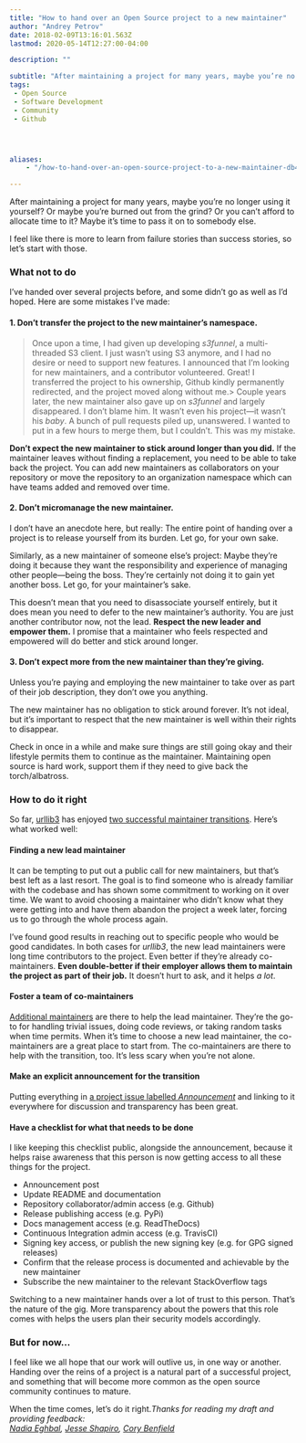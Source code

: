 ```yaml
---
title: "How to hand over an Open Source project to a new maintainer"
author: "Andrey Petrov"
date: 2018-02-09T13:16:01.563Z
lastmod: 2020-05-14T12:27:00-04:00

description: ""

subtitle: "After maintaining a project for many years, maybe you’re no longer using it yourself? Or maybe you’re burned out from the grind? Or you…"
tags:
 - Open Source
 - Software Development
 - Community
 - Github




aliases:
    - "/how-to-hand-over-an-open-source-project-to-a-new-maintainer-db433aaf57e8"

---
```


After maintaining a project for many years, maybe you’re no longer using it yourself? Or maybe you’re burned out from the grind? Or you can’t afford to allocate time to it? Maybe it’s time to pass it on to somebody else.

I feel like there is more to learn from failure stories than success stories, so let’s start with those.

### What not to do

I’ve handed over several projects before, and some didn’t go as well as I’d hoped. Here are some mistakes I’ve made:

#### 1. Don’t transfer the project to the new maintainer’s namespace.
> Once upon a time, I had given up developing _s3funnel_, a multi-threaded S3 client. I just wasn’t using S3 anymore, and I had no desire or need to support new features. I announced that I’m looking for new maintainers, and a contributor volunteered. Great! I transferred the project to his ownership, Github kindly permanently redirected, and the project moved along without me.> Couple years later, the new maintainer also gave up on _s3funnel_ and largely disappeared. I don’t blame him. It wasn’t even his project—it wasn’t his _baby_. A bunch of pull requests piled up, unanswered. I wanted to put in a few hours to merge them, but I couldn’t. This was my mistake.

**Don’t expect the new maintainer to stick around longer than you did.** If the maintainer leaves without finding a replacement, you need to be able to take back the project. You can add new maintainers as collaborators on your repository or move the repository to an organization namespace which can have teams added and removed over time.

#### 2. Don’t micromanage the new maintainer.

I don’t have an anecdote here, but really: The entire point of handing over a project is to release yourself from its burden. Let go, for your own sake.

Similarly, as a new maintainer of someone else’s project: Maybe they’re doing it because they want the responsibility and experience of managing other people—being the boss. They’re certainly not doing it to gain yet another boss. Let go, for your maintainer’s sake.

This doesn’t mean that you need to disassociate yourself entirely, but it does mean you need to defer to the new maintainer’s authority. You are just another contributor now, not the lead. **Respect the new leader and empower them.** I promise that a maintainer who feels respected and empowered will do better and stick around longer.

#### 3. Don’t expect more from the new maintainer than they’re giving.

Unless you’re paying and employing the new maintainer to take over as part of their job description, they don’t owe you anything.

The new maintainer has no obligation to stick around forever. It’s not ideal, but it’s important to respect that the new maintainer is well within their rights to disappear.

Check in once in a while and make sure things are still going okay and their lifestyle permits them to continue as the maintainer. Maintaining open source is hard work, support them if they need to give back the torch/albatross.

### How to do it right

So far, [urllib3](https://github.com/shazow/urllib3) has enjoyed [two successful maintainer transitions](https://github.com/shazow/urllib3/issues?q=label%3AAnnouncement). Here’s what worked well:

#### Finding a new lead maintainer

It can be tempting to put out a public call for new maintainers, but that’s best left as a last resort. The goal is to find someone who is already familiar with the codebase and has shown some commitment to working on it over time. We want to avoid choosing a maintainer who didn’t know what they were getting into and have them abandon the project a week later, forcing us to go through the whole process again.

I’ve found good results in reaching out to specific people who would be good candidates. In both cases for _urllib3_, the new lead maintainers were long time contributors to the project. Even better if they’re already co-maintainers. **Even double-better if their employer allows them to maintain the project as part of their job.** It doesn’t hurt to ask, and it helps _a lot_.

#### Foster a team of co-maintainers

[Additional maintainers](https://github.com/shazow/urllib3#maintainers) are there to help the lead maintainer. They’re the go-to for handling trivial issues, doing code reviews, or taking random tasks when time permits. When it’s time to choose a new lead maintainer, the co-maintainers are a great place to start from. The co-maintainers are there to help with the transition, too. It’s less scary when you’re not alone.

#### Make an explicit announcement for the transition

> [](https://twitter.com/shazow/status/939957174155046913)


Putting everything in [a project issue labelled _Announcement_](https://github.com/shazow/urllib3/issues?q=label%3AAnnouncement) and linking to it everywhere for discussion and transparency has been great.

#### Have a checklist for what that needs to be done

I like keeping this checklist public, alongside the announcement, because it helps raise awareness that this person is now getting access to all these things for the project.

*   Announcement post
*   Update README and documentation
*   Repository collaborator/admin access (e.g. Github)
*   Release publishing access (e.g. PyPi)
*   Docs management access (e.g. ReadTheDocs)
*   Continuous Integration admin access (e.g. TravisCI)
*   Signing key access, or publish the new signing key (e.g. for GPG signed releases)
*   Confirm that the release process is documented and achievable by the new maintainer
*   Subscribe the new maintainer to the relevant StackOverflow tags

Switching to a new maintainer hands over a lot of trust to this person. That’s the nature of the gig. More transparency about the powers that this role comes with helps the users plan their security models accordingly.

### But for now…

I feel like we all hope that our work will outlive us, in one way or another. Handing over the reins of a project is a natural part of a successful project, and something that will become more common as the open source community continues to mature.

When the time comes, let’s do it right._Thanks for reading my draft and providing feedback:  
_[_Nadia Eghbal_](https://medium.com/u/38ef5f0ee2b8)_,_ [_Jesse Shapiro_](https://medium.com/u/3629cca9d86)_,_ [_Cory Benfield_](https://medium.com/u/54cc53487bf9)
